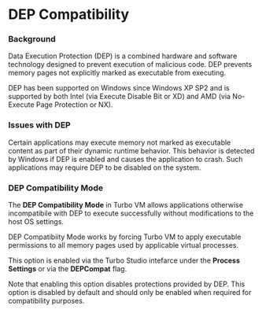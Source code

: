 # DEP Compatibility

### Background

Data Execution Protection (DEP) is a combined hardware and software technology designed to prevent execution of malicious code. DEP prevents memory pages not explicitly marked as executable from executing.

DEP has been supported on Windows since Windows XP SP2 and is supported by both Intel (via Execute Disable Bit or XD) and AMD (via No-Execute Page Protection or NX).

### Issues with DEP

Certain applications may execute memory not marked as executable content as part of their dynamic runtime behavior. This behavior is detected by Windows if DEP is enabled and causes the application to crash. Such applications may require DEP to be disabled on the system. 

### DEP Compatibility Mode

The **DEP Compatibility Mode** in Turbo VM allows applications otherwise incompatibile with DEP to execute successfully without modifications to the host OS settings.

DEP Compatibiity Mode works by forcing Turbo VM to apply executable permissions to all memory pages used by applicable virtual processes.

This option is enabled via the Turbo Studio intefarce under the **Process Settings** or via the **DEPCompat** flag.

Note that enabling this option disables protections provided by DEP. This option is disabled by default and should only be enabled when required for compatibility purposes.
